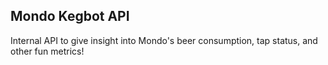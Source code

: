 ## Mondo Kegbot API

Internal API to give insight into Mondo's beer consumption, tap status, and other fun metrics!
